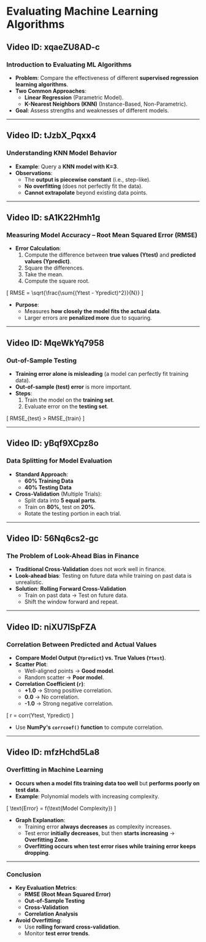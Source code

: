 # Evaluating Machine Learning Algorithms

## Video ID: xqaeZU8AD-c
### Introduction to Evaluating ML Algorithms
- **Problem**: Compare the effectiveness of different **supervised regression learning algorithms**.
- **Two Common Approaches**:
  - **Linear Regression** (Parametric Model).
  - **K-Nearest Neighbors (KNN)** (Instance-Based, Non-Parametric).
- **Goal**: Assess strengths and weaknesses of different models.

---

## Video ID: tJzbX_Pqxx4
### Understanding KNN Model Behavior
- **Example**: Query a **KNN model with K=3**.
- **Observations**:
  - The **output is piecewise constant** (i.e., step-like).
  - **No overfitting** (does not perfectly fit the data).
  - **Cannot extrapolate** beyond existing data points.

---

## Video ID: sA1K22Hmh1g
### Measuring Model Accuracy – Root Mean Squared Error (RMSE)
- **Error Calculation**:
  1. Compute the difference between **true values (Ytest)** and **predicted values (Ypredict)**.
  2. Square the differences.
  3. Take the mean.
  4. Compute the square root.

\[ RMSE = \sqrt{\frac{\sum{(Ytest - Ypredict)^2}}{N}} \]

- **Purpose**:
  - Measures **how closely the model fits the actual data**.
  - Larger errors are **penalized more** due to squaring.

---

## Video ID: MqeWkYq7958
### Out-of-Sample Testing
- **Training error alone is misleading** (a model can perfectly fit training data).
- **Out-of-sample (test) error** is more important.
- **Steps**:
  1. Train the model on the **training set**.
  2. Evaluate error on the **testing set**.

\[ RMSE_{test} > RMSE_{train} \]

---

## Video ID: yBqf9XCpz8o
### Data Splitting for Model Evaluation
- **Standard Approach**:
  - **60% Training Data**
  - **40% Testing Data**
- **Cross-Validation** (Multiple Trials):
  - Split data into **5 equal parts**.
  - Train on **80%**, test on **20%**.
  - Rotate the testing portion in each trial.

---

## Video ID: 56Nq6cs2-gc
### The Problem of Look-Ahead Bias in Finance
- **Traditional Cross-Validation** does not work well in finance.
- **Look-ahead bias**: Testing on future data while training on past data is unrealistic.
- **Solution**: **Rolling Forward Cross-Validation**
  - Train on past data → Test on future data.
  - Shift the window forward and repeat.

---

## Video ID: niXU7ISpFZA
### Correlation Between Predicted and Actual Values
- **Compare Model Output (`Ypredict`) vs. True Values (`Ytest`)**.
- **Scatter Plot**:
  - Well-aligned points → **Good model**.
  - Random scatter → **Poor model**.
- **Correlation Coefficient (`r`)**:
  - **+1.0** → Strong positive correlation.
  - **0.0** → No correlation.
  - **-1.0** → Strong negative correlation.

\[ r = corr(Ytest, Ypredict) \]

- Use **NumPy's `corrcoef()` function** to compute correlation.

---

## Video ID: mfzHchd5La8
### Overfitting in Machine Learning
- **Occurs when a model fits training data too well** but **performs poorly on test data**.
- **Example**: Polynomial models with increasing complexity.

\[ \text{Error} = f(\text{Model Complexity}) \]

- **Graph Explanation**:
  - Training error **always decreases** as complexity increases.
  - Test error **initially decreases**, but then **starts increasing** → **Overfitting Zone**.
  - **Overfitting occurs when test error rises while training error keeps dropping**.

---

### Conclusion
- **Key Evaluation Metrics**:
  - **RMSE (Root Mean Squared Error)**
  - **Out-of-Sample Testing**
  - **Cross-Validation**
  - **Correlation Analysis**
- **Avoid Overfitting**:
  - Use **rolling forward cross-validation**.
  - Monitor **test error trends**.

